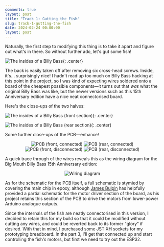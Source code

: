 ```yaml
---
comments: true
layout: post
title: "Track 1: Gutting the Fish"
slug: track-1-gutting-the-fish
date: 2024-02-24 00:00:00
layout: post
---
```


Naturally, the first step to modifying this thing is to take it apart and figure out what's in there. So without further ado, let's gut some fish!

![The insides of a Billy Bass](/projects/big-mouth-phatt-bass/1.jpg){: .center}

The back is easily taken off after removing six cross-head screws. Inside, it's... surprisingly nice! I hadn't read up too much on Billy Bass hacking at this point in the project, so I was kind of expecting wires soldered onto a board of the cheapest possible components&mdash;it turns out that *was* what the original Billy Bass was like, but the newer versions such as this 15th Anniversary edition have a nice neat connectorised board.

Here's the close-ups of the two halves:

![The insides of a Billy Bass (front section)](/projects/big-mouth-phatt-bass/3.jpg){: .center}

![The insides of a Billy Bass (rear section)](/projects/big-mouth-phatt-bass/2.jpg){: .center}

Some further close-ups of the PCB&mdash;enhance!

<div class="breakout-full-width"><center>
<img src="/projects/big-mouth-phatt-bass/4.jpg" alt="PCB (front, connected)"/> 
<img src="/projects/big-mouth-phatt-bass/5.jpg" alt="PCB (rear, connected)"/><br/>
<img src="/projects/big-mouth-phatt-bass/6.jpg" alt="PCB (front, disconnected)"/> 
<img src="/projects/big-mouth-phatt-bass/7.jpg" alt="PCB (rear, disconnected)"/>
</center></div>

A quick trace through of the wires reveals this as the wiring diagram for the Big Mouth Billy Bass 15th Anniversary edition:

<div class="breakout-full-width"><center>
<img src="/projects/big-mouth-phatt-bass/wd-old.png" alt="Wiring diagram"/>
</center></div>

As for the schematic for the PCB itself, a full schematic is stymied by covering the main chip in epoxy, although [James Bulpin](https://automateeverythingsite.wordpress.com/2016/11/20/hacking-big-mouth-billy-bass-part-13/) has helpfully provided a partial schematic for the motor driver section of the board, as his project retains this section of the PCB to drive the motors from lower-power Arduino analogue outputs.

Since the internals of the fish are neatly connectorised in this version, I decided to retain this for my build so that it could be modified without cutting any wires, and could be reverted back to its former "glory" if desired. With that in mind, I purchased some JST XH sockets for my prototyping breadboard. In the part 3, I'll get that connected up and start controlling the fish's motors, but first we need to try out the ESP32.
